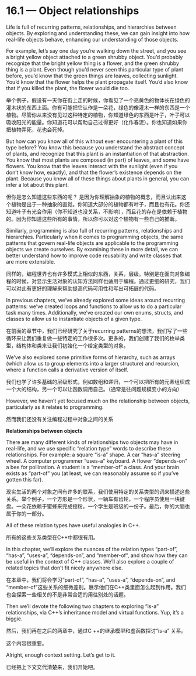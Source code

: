 # 16.1 — Object relationships

Life is full of recurring patterns, relationships, and hierarchies between objects. By exploring and understanding these, we can gain insight into how real-life objects behave, enhancing our understanding of those objects.

For example, let’s say one day you’re walking down the street, and you see a bright yellow object attached to a green shrubby object. You’d probably recognize that the bright yellow thing is a flower, and the green shrubby thing is a plant. Even though you’d never seen this particular type of plant before, you’d know that the green things are leaves, collecting sunlight. You’d know that the flower helps the plant propagate itself. You’d also know that if you killed the plant, the flower would die too.

举个例子，假设有一天你在街上走的时候，你看见了一个亮黄色的物体长在绿色的灌木状的东西上面。你有可能把它认作是一朵花，绿色的像灌木一样的东西是一个植物。尽管你从来没有见过这种特定的植物，你知道绿色的东西是叶子，叶子可以吸收阳光的能量。你知道花可以帮助自己过得更好（化作春泥）。你也知道如果你把植物弄死，花也会死掉。

But how can you know all of this without ever encountering a plant of this type before? You know this because you understand the abstract concept of plants, and recognize that this plant is an instantiation of that abstraction. You know that most plants are composed (in part) of leaves, and some have flowers. You know that the leaves interact with the sunlight (even if you don’t know how, exactly), and that the flower’s existence depends on the plant. Because you know all of these things about plants in general, you can infer a lot about this plant.

但你是怎么知道这些东西的呢？ 是因为你理解抽象的植物的概念，而且认出来这个植物是出于一种抽象的直觉。你知道大部分的植物都有叶子，而且也有花。你还知道叶子有光合作用（你不知道也没关系，不影响），而且花的存在是依赖于植物的。因为你知道这些所有的事情，所以你可以对这个植物有一些自己的推断。

Similarly, programming is also full of recurring patterns, relationships and hierarchies. Particularly when it comes to programming objects, the same patterns that govern real-life objects are applicable to the programming objects we create ourselves. By examining these in more detail, we can better understand how to improve code reusability and write classes that are more extensible.

同样的，编程世界也有许多模式上相似的东西，关系，层级。特别是在面向对象编程的时候，对显示生活对象的认知方法同样也适用于编程。通过更细的研究，我们可以对此有更好的理解来帮助提高代码可用性和写出可拓展的代码。

In previous chapters, we’ve already explored some ideas around recurring patterns: we’ve created loops and functions to allow us to do a particular task many times. Additionally, we’ve created our own enums, structs, and classes to allow us to instantiate objects of a given type.

在前面的章节中，我们已经研究了关于recurring patterns的想法，我们写了一些循环来让我们重复做一些特定的工作很多次。更多的，我们创建了我们的枚举类型，结构体和类来让我们初始化一个给定类型的对象。

We’ve also explored some primitive forms of hierarchy, such as arrays (which allow us to group elements into a larger structure) and recursion, where a function calls a derivative version of itself.

我们也学了许多基础的层级形式，例如数组和递归，一个可以把所有的元素组织成一个大的结构，另一个可以让函数调用自己。（通常是往问题规模变小的方向）

However, we haven’t yet focused much on the relationship between objects, particularly as it relates to programming.

然而我们还没有关注编程过程中对象之间的关系

**Relationships between objects**

There are many different kinds of relationships two objects may have in real-life, and we use specific “relation type” words to describe these relationships. For example: a square “is-a” shape. A car “has-a” steering wheel. A computer programmer “uses-a” keyboard. A flower “depends-on” a bee for pollination. A student is a “member-of” a class. And your brain exists as “part-of” you (at least, we can reasonably assume so if you’ve gotten this far).

现实生活的两个对象之间有许多的联系，我们使用特定的关系类型的词来描述这些关系。举个例子，一个方形是一个形状，一辆车有齿轮，一个程序员使用一块键盘。一朵花依赖于蜜蜂来完成授粉。一个学生是班级的一份子。最后，你的大脑也属于你的一部分。

All of these relation types have useful analogies in C++.

所有的这些关系类型在C++中都很有用。

In this chapter, we’ll explore the nuances of the relation types “part-of”, “has-a”, “uses-a”, “depends-on”, and “member-of”, and show how they can be useful in the context of C++ classes. We’ll also explore a couple of related topics that don’t fit nicely anywhere else.

在本章中，我们将会学习“part-of”, “has-a”, “uses-a”, “depends-on”, and “member-of”这些关系的细微差别。展示他们在C++类里面怎么起到作用。我们也会探索一些相关的不是非常合适的用往别处的话题。

Then we’ll devote the following two chapters to exploring “is-a” relationships, via C++’s inheritance model and virtual functions. Yup, it’s a biggie.

然后，我们再在之后的两章中，通过C ++的继承模型和虚函数探讨“is-a” 关系。 

这个内容很重要。

Alright, enough context setting. Let’s get to it.

已经把上下文交代清楚来，我们开始吧。